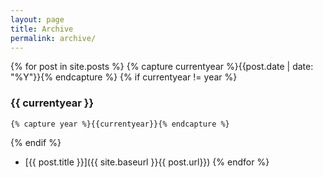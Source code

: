 ```yaml
---
layout: page
title: Archive
permalink: archive/
---
```


{% for post in site.posts %}
	{% capture currentyear %}{{post.date | date: "%Y"}}{% endcapture %}
{% if currentyear != year %}
### {{ currentyear }}
    {% capture year %}{{currentyear}}{% endcapture %}
  {% endif %}
  * [{{ post.title }}]({{ site.baseurl }}{{ post.url}})
{% endfor %}
